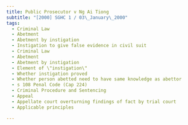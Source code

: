 ```yaml
---
title: Public Prosecutor v Ng Ai Tiong 
subtitle: "[2000] SGHC 1 / 03\_January\_2000"
tags:
  - Criminal Law
  - Abetment
  - Abetment by instigation
  - Instigation to give false evidence in civil suit
  - Criminal Law
  - Abetment
  - Abetment by instigation
  - Element of \"instigation\"
  - Whether instigation proved
  - Whether person abetted need to have same knowledge as abettor
  - s 108 Penal Code (Cap 224)
  - Criminal Procedure and Sentencing
  - Appeal
  - Appellate court overturning findings of fact by trial court
  - Applicable principles

---
```


